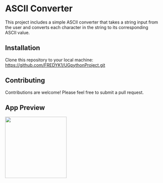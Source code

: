 # ASCII Converter

This project includes a simple ASCII converter that takes a string input from the user and converts each character in the string to its corresponding ASCII value.

## Installation

Clone this repository to your local machine:  https://github.com/FREDYK1/UGpythonProject.git

## Contributing

Contributions are welcome! Please feel free to submit a pull request.

## App Preview
<img src="C:\CODING\UGpythonProject\ASCII APP.png" width="200" height="200">
